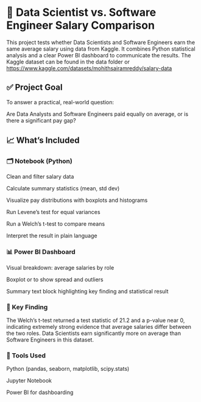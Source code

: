 # 📂 Data Scientist vs. Software Engineer Salary Comparison
This project tests whether Data Scientists and Software Engineers earn the same average salary using data from Kaggle. It combines Python statistical analysis and a clear Power BI dashboard to communicate the results.
The Kaggle dataset can be found in the data folder or https://www.kaggle.com/datasets/mohithsairamreddy/salary-data

## ✅ Project Goal
To answer a practical, real-world question:

Are Data Analysts and Software Engineers paid equally on average, or is there a significant pay gap?

## 📈 What’s Included
### 🗂️ Notebook (Python)
Clean and filter salary data

Calculate summary statistics (mean, std dev)

Visualize pay distributions with boxplots and histograms

Run Levene’s test for equal variances

Run a Welch’s t-test to compare means

Interpret the result in plain language

### 📊 Power BI Dashboard
Visual breakdown: average salaries by role

Boxplot or to show spread and outliers

Summary text block highlighting key finding and statistical result

### 🔬 Key Finding
The Welch’s t-test returned a test statistic of 21.2 and a p-value near 0, indicating extremely strong evidence that average salaries differ between the two roles.
Data Scientists earn significantly more on average than Software Engineers in this dataset.

### 📌 Tools Used
Python (pandas, seaborn, matplotlib, scipy.stats)

Jupyter Notebook

Power BI for dashboarding
